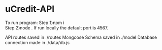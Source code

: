 # uCredit-API

To run program: 
Step 1)npm i  
Step 2)node .
If run locally the default port is 4567.

API routes saved in ./routes
Mongoose Schema saved in ./model
Database connection made in ./data/db.js
